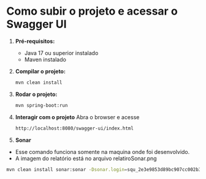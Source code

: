 # Como subir o projeto e acessar o Swagger UI

1. **Pré-requisitos:**
   - Java 17 ou superior instalado
   - Maven instalado

2. **Compilar o projeto:**
   ```sh
   mvn clean install

3. **Rodar o projeto:**
   ```sh
   mvn spring-boot:run

4. **Interagir com o projeto**
   Abra o browser e acesse
   ```sh
   http://localhost:8080/swagger-ui/index.html

5. **Sonar**
  - Esse comando funciona somente na maquina onde foi desenvolvido. 
  - A imagem do relatório está no arquivo relatiroSonar.png
  
  ```sh
  mvn clean install sonar:sonar -Dsonar.login=squ_2e3e9853d89bc907cc002b333f6c7eabe9e67031 -Dsonar.host.url=http://localhost:9000